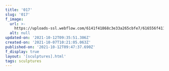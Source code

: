 ```yaml
---
title: '017'
slug: '017'
f_image:
  url: >-
    https://uploads-ssl.webflow.com/6141f41868c3e33a265cbfe7/616556f411269d188d7a97c7_017.jpg
  alt: null
updated-on: '2021-10-12T09:35:51.306Z'
created-on: '2021-10-07T10:21:05.063Z'
published-on: '2021-10-12T09:47:37.690Z'
f_display: true
layout: '[sculptures].html'
tags: sculptures
---
```



